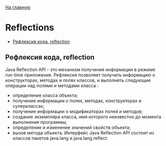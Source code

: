 [На главную](../README.md)

# Reflections
+ [Рефлексия кода, reflection](#Рефлексия-кода,-reflection)

## Рефлексия кода, reflection
Java Reflection API - это механизм получения информации в режиме run-time приложения. Рефлексия позволяет получать информацию о конструкторах, методах и полях классов, и выполнять следующие операции над полями и методами класса :

+ определение класса объекта;
+ получение информации о полях, методах, конструкторах и суперклассах;
+ получение информации о модификаторах полей и методов;
+ создание экземпляра класса, имя которого неизвестно до момента выполнения программы;
+ определение и изменение значений свойств объекта;
+ вызов метода объекта.
Интерфейс Java Reflection API состоит из классов пакетов java.lang и java.lang.reflect.
